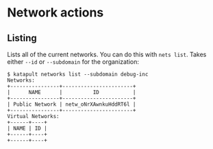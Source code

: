 # Network actions

## Listing
Lists all of the current networks. You can do this with `nets list`. Takes either `--id` or `--subdomain` for the organization:

```
$ katapult networks list --subdomain debug-inc
Networks:
+----------------+-----------------------+
|      NAME      |          ID           |
+----------------+-----------------------+
| Public Network | netw_oNrXAwnkuHddRT6l |
+----------------+-----------------------+
Virtual Networks:
+------+----+
| NAME | ID |
+------+----+
+------+----+
```

